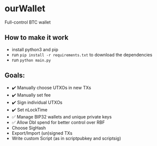# ourWallet
Full-control BTC wallet

## How to make it work

- install python3 and pip
- run `pip install -r requirements.txt` to download the dependencies
- run `python main.py`

## Goals:

- :heavy_check_mark: Manually choose UTXOs in new TXs
- :heavy_check_mark: Manually set fee
- :heavy_check_mark: Sign individual UTXOs
- :heavy_check_mark: Set nLockTime
- :white_check_mark: Manage BIP32 wallets and unique private keys
- :white_check_mark: Allow Dbl spend for better control over RBF
- Choose SigHash
- Export/Import (un)signed TXs
- Write custom Script (as in scriptpubkey and scriptsig)
